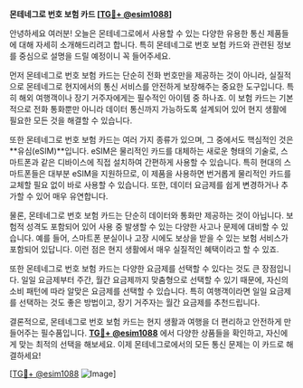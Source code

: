 **몬테네그로 번호 보험 카드 [[TG💪+ @esim1088](https://t.me/s/esim1088)]**

안녕하세요 여러분! 오늘은 몬테네그로에서 사용할 수 있는 다양한 유용한 통신 제품들에 대해 자세히 소개해드리려고 합니다. 특히 몬테네그로 번호 보험 카드와 관련된 정보를 중심으로 설명을 드릴 예정이니 꼭 들어주세요.

먼저 몬테네그로 번호 보험 카드는 단순히 전화 번호만을 제공하는 것이 아니라, 실질적으로 몬테네그로 현지에서의 통신 서비스를 안전하게 보장해주는 중요한 도구입니다. 특히 해외 여행객이나 장기 거주자에게는 필수적인 아이템 중 하나죠. 이 보험 카드는 기본적으로 전화 통화뿐만 아니라 데이터 통신까지 가능하도록 설계되어 있어 현지 생활에 필요한 모든 것을 해결할 수 있습니다.

또한 몬테네그로 번호 보험 카드는 여러 가지 종류가 있으며, 그 중에서도 핵심적인 것은 **유심(eSIM)**입니다. eSIM은 물리적인 카드를 대체하는 새로운 형태의 기술로, 스마트폰과 같은 디바이스에 직접 설치하여 간편하게 사용할 수 있습니다. 특히 현대의 스마트폰들은 대부분 eSIM을 지원하므로, 이 제품을 사용하면 번거롭게 물리적인 카드를 교체할 필요 없이 바로 사용할 수 있습니다. 또한, 데이터 요금제를 쉽게 변경하거나 추가할 수 있어 매우 유연합니다.

물론, 몬테네그로 번호 보험 카드는 단순히 데이터와 통화만 제공하는 것이 아닙니다. 보험적 성격도 포함되어 있어 사용 중 발생할 수 있는 다양한 사고나 문제에 대비할 수 있습니다. 예를 들어, 스마트폰 분실이나 고장 시에도 보상을 받을 수 있는 보험 서비스가 포함되어 있답니다. 이런 점은 현지 생활에서 매우 실질적인 혜택이라고 할 수 있죠.

또한 몬테네그로 번호 보험 카드는 다양한 요금제를 선택할 수 있다는 것도 큰 장점입니다. 일일 요금제부터 주간, 월간 요금제까지 맞춤형으로 선택할 수 있기 때문에, 자신의 소비 패턴에 따라 알맞은 요금제를 선택할 수 있습니다. 특히 여행객이라면 일일 요금제를 선택하는 것도 좋은 방법이고, 장기 거주자는 월간 요금제를 추천드립니다.

결론적으로, 몬테네그로 번호 보험 카드는 현지 생활과 여행을 더 편리하고 안전하게 만들어주는 필수품입니다. **[TG💪+ @esim1088](https://t.me/s/esim1088)** 에서 다양한 상품들을 확인하고, 자신에게 맞는 최적의 선택을 해보세요. 이제 몬테네그로에서의 모든 통신 문제는 이 카드로 해결하세요!

[[TG💪+ @esim1088](https://t.me/s/esim1088) ![Image](https://i.postimg.cc/Y0z9fWf4/image.png)]